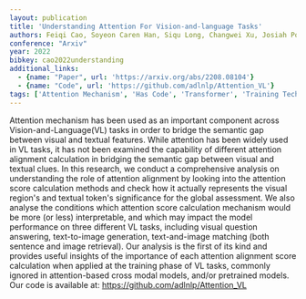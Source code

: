 ```yaml
---
layout: publication
title: 'Understanding Attention For Vision-and-language Tasks'
authors: Feiqi Cao, Soyeon Caren Han, Siqu Long, Changwei Xu, Josiah Poon
conference: "Arxiv"
year: 2022
bibkey: cao2022understanding
additional_links:
  - {name: "Paper", url: 'https://arxiv.org/abs/2208.08104'}
  - {name: "Code", url: 'https://github.com/adlnlp/Attention_VL'}
tags: ['Attention Mechanism', 'Has Code', 'Transformer', 'Training Techniques', 'Applications', 'Model Architecture']
---
```

Attention mechanism has been used as an important component across
Vision-and-Language(VL) tasks in order to bridge the semantic gap between
visual and textual features. While attention has been widely used in VL tasks,
it has not been examined the capability of different attention alignment
calculation in bridging the semantic gap between visual and textual clues. In
this research, we conduct a comprehensive analysis on understanding the role of
attention alignment by looking into the attention score calculation methods and
check how it actually represents the visual region's and textual token's
significance for the global assessment. We also analyse the conditions which
attention score calculation mechanism would be more (or less) interpretable,
and which may impact the model performance on three different VL tasks,
including visual question answering, text-to-image generation, text-and-image
matching (both sentence and image retrieval). Our analysis is the first of its
kind and provides useful insights of the importance of each attention alignment
score calculation when applied at the training phase of VL tasks, commonly
ignored in attention-based cross modal models, and/or pretrained models. Our
code is available at: https://github.com/adlnlp/Attention_VL
